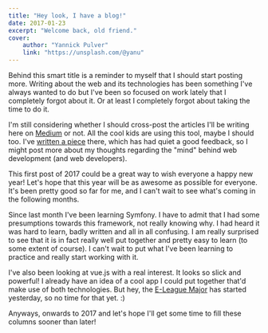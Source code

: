 ```yaml
---
title: "Hey look, I have a blog!"
date: 2017-01-23
excerpt: "Welcome back, old friend."
cover:
    author: "Yannick Pulver"
    link: "https://unsplash.com/@yanu"
---
```

Behind this smart title is a reminder to myself that I should start posting more. Writing about the web and its technologies has been something I've always wanted to do but I've been so focused on work lately that I completely forgot about it. Or at least I completely forgot about taking the time to do it.

I'm still considering whether I should cross-post the articles I'll be writing here on [Medium](https://medium.com/@fbnlsr) or not. All the cool kids are using this tool, maybe I should too. I've [written a piece](https://medium.com/@fbnlsr/the-three-pillars-of-a-developer-s-mind-ab4be1d93d99#.ksxafk9g5) there, which has had quiet a good feedback, so I might post more about my thoughts regarding the "mind" behind web development (and web developers).

This first post of 2017 could be a great way to wish everyone a happy new year! Let's hope that this year will be as awesome as possible for everyone. It's been pretty good so far for me, and I can't wait to see what's coming in the following months.

Since last month I've been learning Symfony. I have to admit that I had some presumptions towards this framework, not really knowing why. I had heard it was hard to learn, badly written and all in all confusing. I am really surprised to see that it is in fact really well put together and pretty easy to learn (to some extent of course). I can't wait to put what I've been learning to practice and really start working with it.

I've also been looking at vue.js with a real interest. It looks so slick and powerful! I already have an idea of a cool app I could put together that'd make use of both technologies. But hey, the [E-League Major](http://www.eleague.com/major/) has started yesterday, so no time for that yet. :)

Anyways, onwards to 2017 and let's hope I'll get some time to fill these columns sooner than later!
